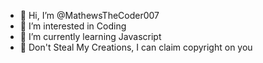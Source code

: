 - 👋 Hi, I’m @MathewsTheCoder007
- 👀 I’m interested in Coding
- 🌱 I’m currently learning Javascript
- 🤨 Don't Steal My Creations, I can claim copyright on you 
<!---
MathewsTheCoder007/MathewsTheCoder007 is a ✨ special ✨ repository because its `README.md` (this file) appears on your GitHub profile.
You can click the Preview link to take a look at your changes.
--->
